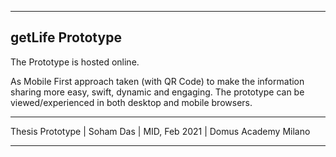 -------------------------------------
getLife Prototype
-------------------------------------

The Prototype is hosted online. 

As Mobile First approach taken (with QR Code) to make the information sharing more easy, swift, dynamic and engaging. The prototype can be viewed/experienced in both desktop and mobile browsers.

-------------------------------------

Thesis Prototype
| Soham Das 
| MID, Feb 2021
| Domus Academy Milano

-------------------------------------
